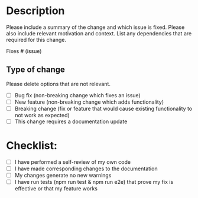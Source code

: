 # Description

Please include a summary of the change and which issue is fixed. Please also include relevant motivation and context. List any dependencies that are required for this change.

Fixes # (issue)

## Type of change

Please delete options that are not relevant.

- [ ] Bug fix (non-breaking change which fixes an issue)
- [ ] New feature (non-breaking change which adds functionality)
- [ ] Breaking change (fix or feature that would cause existing functionality to not work as expected)
- [ ] This change requires a documentation update

# Checklist:

- [ ] I have performed a self-review of my own code
- [ ] I have made corresponding changes to the documentation
- [ ] My changes generate no new warnings
- [ ] I have run tests (npm run test & npm run e2e) that prove my fix is effective or that my feature works
